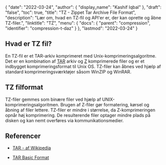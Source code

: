 {
  "date": "2022-03-24",
  "author": {
    "display_name": "Kashif Iqbal"
},
  "draft": "false",
  "toc": true,
  "title": "TZ - Zippet Tar Archive File Format",
  "description": "Lær om, hvad en TZ-fil og API'er er, der kan oprette og åbne TZ-filer.",
  "linktitle": "TZ",
  "menu": {
    "docs": {
      "parent": "compression",
      "identifier": "compression-t-daz"
}
},
  "lastmod": "2022-03-24"
}

## Hvad er TZ fil?

En TZ-fil er et TAR-arkiv komprimeret med Unix-komprimeringsalgoritme. Det er en kombination af [TAR](/compression/tar/) arkiv og [Z](/compression/z/) komprimerede filer og er et indbygget komprimeringsformat til Unix OS. TZ-filer kan åbnes ved hjælp af standard komprimeringsværktøjer såsom WinZIP og WinRAR.

## TZ filformat

TZ-filer gemmes som binære filer ved hjælp af UNIX-komprimeringsalgoritmen. Brugen af Z-filer gør formatering, kørsel og åbning af filer lettere. TZ-filer er mindre i størrelse, da Z-komprimeringen opnår høj komprimering. De resulterende filer optager mindre plads på disken og kan nemt overføres via kommunikationsmedier.

## Referencer

* [TAR - af Wikipedia](https://en.wikipedia.org/wiki/Tar_(computing))

* [TAR Basic Format](https://www.gnu.org/software/tar/manual/html_node/Standard.html)


